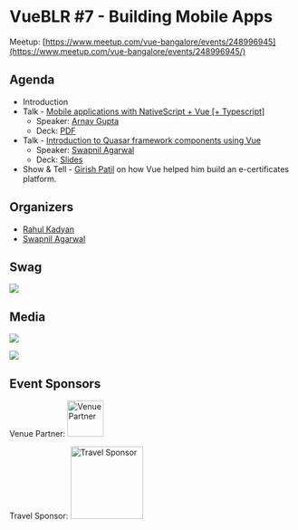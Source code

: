 # VueBLR #7 - Building Mobile Apps

Meetup: [https://www.meetup.com/vue-bangalore/events/248996945](https://www.meetup.com/vue-bangalore/events/248996945/)  

## Agenda

- Introduction
- Talk - [Mobile applications with NativeScript + Vue [+ Typescript]](https://github.com/znck/vue-bangalore/issues/7)
  - Speaker: [Arnav Gupta](https://twitter.com/championswimmer)
  - Deck: [PDF](https://speakerdeck.com/championswimmer/nativescript-vue-at-vue-bangalore-number-7)
- Talk - [Introduction to Quasar framework components using Vue](https://github.com/znck/vue-bangalore/issues/12)
  - Speaker: [Swapnil Agarwal](https://twitter.com/swapagarwal)
  - Deck: [Slides](http://slides.com/swapnilagarwal/introduction-to-quasar-framework)
- Show & Tell - [Girish Patil](https://twitter.com/g__patil) on how Vue helped him build an e-certificates platform.

## Organizers

- [Rahul Kadyan](https://twitter.com/znck)
- [Swapnil Agarwal](https://twitter.com/SwapAgarwal)

## Swag

![](https://user-images.githubusercontent.com/2833845/39399251-37ac3506-4b38-11e8-82bb-da1c1532aed8.jpeg)

## Media

![](https://user-images.githubusercontent.com/2833845/39410607-94d6e0f6-4c18-11e8-8f60-6b1d5d55e43f.jpg)

![](https://user-images.githubusercontent.com/2833845/39410655-6e5ba802-4c19-11e8-8e3c-bd9258428ac1.gif)

## Event Sponsors

Venue Partner:
<img src="https://hasgeek.com/static/img/hg-banner.png" width=64 title="Venue Partner" />

Travel Sponsor:
<img src="https://codingblocks.com/assets/images/cb/cblogo.png" width=128 title="Travel Sponsor" />
